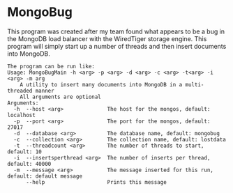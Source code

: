 # MongoBug
This program was created after my team found what appears to be a bug in the MongoDB load balancer with the WiredTiger storage engine. This program will simply start up a number of threads and then insert documents into MongoDB.

```
The program can be run like:
Usage: MongoBugMain -h <arg> -p <arg> -d <arg> -c <arg> -t<arg> -i <arg> -m arg
    A utility to insert many documents into MongoDB in a multi-threaded manner
    All arguments are optional
Arguments:
  -h  --host <arg>              The host for the mongos, default: localhost
  -p  --port <arg>              The port for the mongos, default: 27017
  -d  --database <arg>          The database name, default: mongobug
  -c  --collection <arg>        The collection name, default: lostdata
  -t  --threadcount <arg>       The number of threads to start, default: 10
  -i  --insertsperthread <arg>  The number of inserts per thread, default: 40000
  -m  --message <arg>           The message inserted for this run, default: default message
      --help                    Prints this message
```
